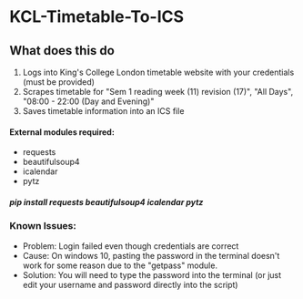 # KCL-Timetable-To-ICS
 
## What does this do
1) Logs into King's College London timetable website with your credentials (must be provided)
2) Scrapes timetable for "Sem 1 reading week (11) revision (17)", "All Days", "08:00 - 22:00 (Day and Evening)"
3) Saves timetable information into an ICS file

#### External modules required:
* requests
* beautifulsoup4
* icalendar
* pytz

##### pip install requests beautifulsoup4 icalendar pytz

### Known Issues:
* Problem: Login failed even though credentials are correct
* Cause: On windows 10, pasting the password in the terminal doesn't work for some reason due to the "getpass" module.
* Solution: You will need to type the password into the terminal (or just edit your username and password directly into the script)
